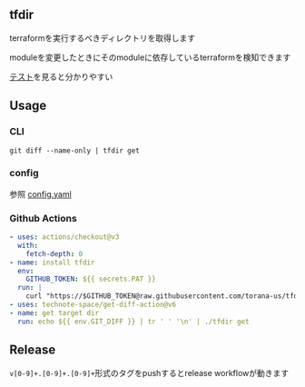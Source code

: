 ## tfdir

terraformを実行するべきディレクトリを取得します

moduleを変更したときにそのmoduleに依存しているterraformを検知できます

[テスト](https://github.com/torana-us/tfdir/blob/master/cmd/get_test.go)を見ると分かりやすい

## Usage

### CLI

```
git diff --name-only | tfdir get
```

### config

参照 [config.yaml](./config.yaml)

### Github Actions

```yml
- uses: actions/checkout@v3
  with:
    fetch-depth: 0
- name: install tfdir
  env:
    GITHUB_TOKEN: ${{ secrets.PAT }}
  run: |
    curl "https://$GITHUB_TOKEN@raw.githubusercontent.com/torana-us/tfdir/master/installer.sh" | bash
- uses: technote-space/get-diff-action@v6
- name: get target dir
  run: echo ${{ env.GIT_DIFF }} | tr ' ' '\n' | ./tfdir get
```

## Release

`v[0-9]+.[0-9]+.[0-9]+`形式のタグをpushするとrelease workflowが動きます
